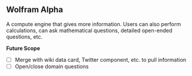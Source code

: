 ## Wolfram Alpha
A compute engine that gives more information. Users can also perform calculations, can ask mathematical questions, detailed open-ended questions, etc. 

**Future Scope**
 
- [ ] Merge with wiki data card, Twitter component, etc. to pull information
- [ ] Open/close domain questions
